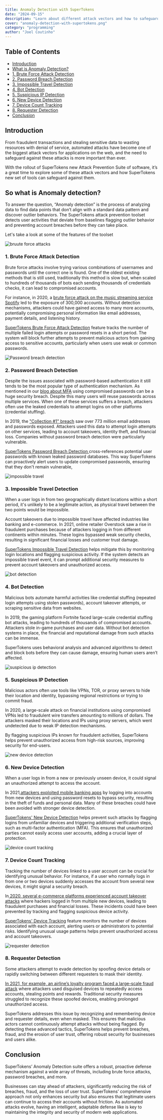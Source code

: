 ```yaml
---
title: Anomaly Detection with SuperTokens
date: "2024-09-15"
description: "Learn about different attack vectors and how to safeguard your web app against them with SuperTokens attack prevention suite"
cover: "anomaly-detection-with-supertokens.png"
category: "programming"
author: "Joel Coutinho"
---
```


## Table of Contents

- [Introduction](#introduction)
- [What is Anomaly Detection?](#so-what-is-anomaly-detection)
- [1. Brute Force Attack Detection](#1-brute-force-attack-detection)
- [2. Password Breach Detection](#2-password-breach-detection)
- [3. Impossible Travel Detection](#3-impossible-travel-detection)
- [4. Bot Detection](#4-bot-detection)
- [5. Suspicious IP Detection](#5-suspicious-ip-detection)
- [6. New Device Detection](#6-new-device-detection)
- [7. Device Count Tracking](#7-device-count-tracking)
- [8. Requester Detection](#8-requester-detection)
- [Conclusion](#conclusion)

## Introduction

From fraudulent transactions and stealing sensitive data to wasting resources with denial of service, automated attacks have become one of the biggest attack vectors for applications on the web, and the need to safeguard against these attacks is more important than ever.

With the rollout of SuperTokens new Attack Prevention Suite of software, it’s a great time to explore some of these attack vectors and how SuperTokens new set of tools can safeguard against them.

## So what is Anomaly detection?

To answer the question, “Anomaly detection” is the process of analyzing data to find data points that don’t align with a standard data pattern and discover outlier behaviors. The SuperTokens attack prevention toolset detects user activities that deviate from baselines flagging outlier behavior and preventing account breaches before they can take place.

Let's take a look at some of the features of the toolset

![bruute force attacks](./Brute%20Force%20Attack%20Detection.png)

### **1. Brute Force Attack Detection**

Brute force attacks involve trying various combinations of usernames and passwords until the correct one is found. One of the oldest existing methods that is still used, traditionally this method is slow but, when scaled to hundreds of thousands of bots each sending thousands of credentials checks, it can lead to compromised accounts.

For instance, in 2020, a [brute force attack on the music streaming service Spotify](https://www.bleepingcomputer.com/news/security/over-300k-spotify-accounts-hacked-in-credential-stuffing-attack/) led to the exposure of 300,000 accounts. Without detection mechanisms, attackers could have gained access to many more accounts, potentially compromising personal information like email addresses, payment details, and listening history.

[SuperTokens Brute Force Attack Detection](https://supertokens.com/docs/attackprotectionsuite/introduction#brute-force-attack-detection) feature tracks the number of multiple failed login attempts or password resets in a short period. The system will block further attempts to prevent malicious actors from gaining access to sensitive accounts, particularly when users use weak or common passwords.


![Password breach detection](./Password%20Breach%20Detection.png)

### **2. Password Breach Detection**

Despite the issues associated with password-based authentication it still tends to be the most popular type of authentication mechanism. As mentioned in our [blog about MFA](https://supertokens.com/blog/benefits-of-multi-factor-authentication) using compromised passwords can be a huge security breach. Despite this many users will reuse passwords across multiple services. When one of these services suffers a breach, attackers often use the leaked credentials to attempt logins on other platforms (credential stuffing).

In 2019, the ["Collection #1" breach](https://en.wikipedia.org/wiki/Collection_No._1) saw over 773 million email addresses and passwords exposed. Attackers used this data to attempt login attempts on other services, leading to account takeovers, identity theft, and financial loss. Companies without password breach detection were particularly vulnerable.

[SuperTokens Password Breach Detection ](https://supertokens.com/docs/attackprotectionsuite/introduction#password-breach-detection)cross-references potential user passwords with known leaked password databases. This way SuperTokens can proactively alert users to update compromised passwords, ensuring that they don't remain vulnerable,


![impossible travel](./Impossible%20Travel%20Detection.png)

### **3. Impossible Travel Detection**

When a user logs in from two geographically distant locations within a short period, it's unlikely to be a legitimate action, as physical travel between the two points would be impossible.

Account takeovers due to impossible travel have affected industries like banking and e-commerce. In 2021, online retailer Overstock saw a rise in fraudulent purchases because of attackers logging in from different continents within minutes. These logins bypassed weak security checks, resulting in significant financial losses and customer trust damage.

[SuperTokens Impossible Travel Detection](https://supertokens.com/docs/attackprotectionsuite/introduction#password-breach-detection) helps mitigate this by monitoring login locations and flagging suspicious activity. If the system detects an impossible travel event, it can prompt additional security measures to prevent account takeovers and unauthorized access. 

![bot detection](./Bot%20Detection.png)

### **4. Bot Detection**

Malicious bots automate harmful activities like credential stuffing (repeated login attempts using stolen passwords), account takeover attempts, or scraping sensitive data from websites.

In 2019, the gaming platform Fortnite faced large-scale credential stuffing bot attacks, leading to hundreds of thousands of compromised accounts. Attackers stole in-game purchases and user data. Without bot detection systems in place, the financial and reputational damage from such attacks can be immense.

SuperTokens uses behavioral analysis and advanced algorithms to detect and block bots before they can cause damage, ensuring human users aren’t affected.

![suspicious ip detection](./Suspicious%20IP%20Detection.png)

### **5. Suspicious IP Detection**

Malicious actors often use tools like VPNs, TOR, or proxy servers to hide their location and identity, bypassing regional restrictions or trying to commit fraud.

In 2020, a large-scale attack on financial institutions using compromised VPNs led to fraudulent wire transfers amounting to millions of dollars. The attackers masked their locations and IPs using proxy servers, which went undetected due to weak IP detection mechanisms.

By flagging suspicious IPs known for fraudulent activities, SuperTokens helps prevent unauthorized access from high-risk sources, improving security for end-users.

![new device detection](./New%20Device%20Detection.png)

### **6. New Device Detection**

When a user logs in from a new or previously unseen device, it could signal an unauthorized attempt to access the account.

In 2021,[attackers exploited mobile banking apps](https://www.nerdwallet.com/article/banking/banking-apps-security) by logging into accounts from new devices and using password resets to bypass security, resulting in the theft of funds and personal data. Many of these breaches could have been avoided with stronger device detection.

[SuperTokens' New Device Detection](https://supertokens.com/docs/attackprotectionsuite/introduction#password-breach-detection) helps prevent such attacks by flagging logins from unfamiliar devices and triggering additional verification steps, such as multi-factor authentication (MFA). This ensures that unauthorized parties cannot easily access user accounts, adding a crucial layer of protection.

![device count tracking](./Device%20Count%20Tracking.png)

### **7. Device Count Tracking**

Tracking the number of devices linked to a user account can be crucial for identifying unusual behavior. For instance, if a user who normally logs in from one or two devices suddenly accesses the account from several new devices, it might signal a security breach.

In[ 2020, several e-commerce platforms experienced account takeover attacks](https://www.infosecurity-magazine.com/news/ato-outpace-ransomware-top/) where hackers logged in from multiple new devices, leading to fraudulent purchases and financial losses. These incidents could have been prevented by tracking and flagging suspicious device activity.

[SuperTokens' Device Tracking](https://supertokens.com/docs/attackprotectionsuite/introduction#password-breach-detection) feature monitors the number of devices associated with each account, alerting users or administrators to potential risks. Identifying unusual usage patterns helps prevent unauthorized access and account takeovers.

![requester detection](./Requester%20Detection.png)

### **8. Requester Detection**

Some attackers attempt to evade detection by spoofing device details or rapidly switching between different requesters to mask their identity.

[In 2021, for example, an airline’s loyalty program faced a large-scale fraud attack](https://www.cloudsek.com/blog/miles-away-from-safety-the-frequent-flyer-fraud) where attackers used disguised devices to repeatedly access accounts, stealing points and rewards. Traditional security measures struggled to recognize these spoofed devices, enabling prolonged unauthorized access.

SuperTokens addresses this issue by recognizing and remembering device and requester details, even when masked. This ensures that malicious actors cannot continuously attempt attacks without being flagged. By detecting these advanced tactics, SuperTokens helps prevent breaches, fraud, and the erosion of user trust, offering robust security for businesses and users alike.

## Conclusion

SuperTokens’ Anomaly Detection suite offers a robust, proactive defense mechanism against a wide array of threats, including brute force attacks, password breaches, and more.

Businesses can stay ahead of attackers, significantly reducing the risk of breaches, fraud, and the loss of user trust. SuperTokens’ comprehensive approach not only enhances security but also ensures that legitimate users can continue to access their accounts without friction. As automated attacks evolve, having an intelligent, adaptable defense like is key to maintaining the integrity and security of modern web applications.